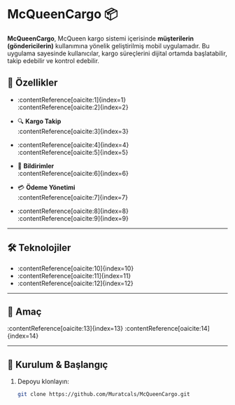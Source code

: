 # McQueenCargo 📦

**McQueenCargo**, McQueen kargo sistemi içerisinde **müşterilerin (göndericilerin)** kullanımına yönelik geliştirilmiş mobil uygulamadır. Bu uygulama sayesinde kullanıcılar, kargo süreçlerini dijital ortamda başlatabilir, takip edebilir ve kontrol edebilir.

## 🔑 Özellikler

- :contentReference[oaicite:1]{index=1}  
  :contentReference[oaicite:2]{index=2}

- 🔍 **Kargo Takip**  
  :contentReference[oaicite:3]{index=3}

- :contentReference[oaicite:4]{index=4}  
  :contentReference[oaicite:5]{index=5}

- 🔔 **Bildirimler**  
  :contentReference[oaicite:6]{index=6}

- 💳 **Ödeme Yönetimi**  
  :contentReference[oaicite:7]{index=7}

- :contentReference[oaicite:8]{index=8}  
  :contentReference[oaicite:9]{index=9}

---

## 🛠️ Teknolojiler

- :contentReference[oaicite:10]{index=10}  
- :contentReference[oaicite:11]{index=11}  
- :contentReference[oaicite:12]{index=12}  

---

## 🎯 Amaç

:contentReference[oaicite:13]{index=13} :contentReference[oaicite:14]{index=14}

---

## 🚀 Kurulum & Başlangıç

1. Depoyu klonlayın:
   ```bash
   git clone https://github.com/Muratcals/McQueenCargo.git
